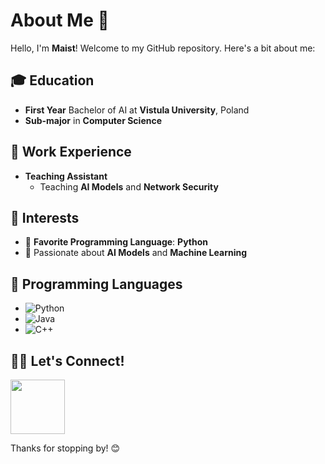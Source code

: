 # About Me 👋

Hello, I'm **Maist**! Welcome to my GitHub repository. Here's a bit about me:

## 🎓 Education
- **First Year** Bachelor of AI at **Vistula University**, Poland  
- **Sub-major** in **Computer Science**

## 💼 Work Experience
- **Teaching Assistant**  
  - Teaching **AI Models** and **Network Security**

## 🔧 Interests
- 🐍 **Favorite Programming Language**: **Python**
- 🤖 Passionate about **AI Models** and **Machine Learning**

## 🔧 Programming Languages
- ![Python](https://img.shields.io/badge/Python-3776AB?style=flat&logo=python&logoColor=white)
- ![Java](https://img.shields.io/badge/Java-007396?style=flat&logo=java&logoColor=white)
- ![C++](https://img.shields.io/badge/C%2B%2B-00599C?style=flat&logo=c%2B%2B&logoColor=white)

## 🧑‍💻 Let's Connect!
<a href="https://www.linkedin.com/in/maist-sama-iqbal-0a7b51292/" target="_blank">
  <img src="https://img.shields.io/badge/LinkedIn-0077B5?style=flat&logo=linkedin&logoColor=white" width="87" />
</a>

Thanks for stopping by! 😊

